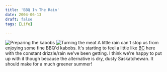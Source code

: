 ```yaml
---
title: 'BBQ In The Rain'
date: 2004-06-13
draft: false
tags: [Life]

---
```


![Preparing the kabobs](http://www.mennoboy.com/chris/archives/images/home/IMG_1194.jpg) ![Turning the meat](http://www.mennoboy.com/chris/archives/images/home/IMG_1196.jpg) A little rain can't stop us from enjoying some fine BBQ'd kabobs. It's starting to feel a little like [BC](http://www.gov.bc.ca) here with the constant drizzle/rain we've been getting. I think we're happy to put up with it though because the alternative is dry, dusty Saskatchewan. It should make for a much greener summer!